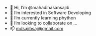 - 👋 Hi, I’m @mahadihasansajib
- 👀 I’m interested in Software Devoloping
- 🌱 I’m currently learning phython
- 💞️ I’m looking to collaborate on ...
- 📫 mdsajibsaj@gmail.com

<!---
mahadihasansajib/mahadihasansajib is a ✨ special ✨ repository because its `README.md` (this file) appears on your GitHub profile.
You can click the Preview link to take a look at your changes.
--->
